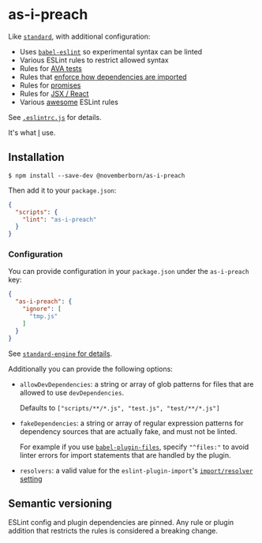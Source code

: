 # as-i-preach

Like [`standard`](https://github.com/feross/standard), with additional
configuration:

* Uses [`babel-eslint`](https://github.com/babel/babel-eslint) so experimental
  syntax can be linted
* Various ESLint rules to restrict allowed syntax
* Rules for [AVA
tests](https://github.com/sindresorhus/eslint-plugin-ava)
* Rules that [enforce how dependencies are
imported](https://github.com/benmosher/eslint-plugin-import)
* Rules for [promises](https://github.com/xjamundx/eslint-plugin-promise)
* Rules for [JSX / React](https://github.com/yannickcr/eslint-plugin-react)
* Various [awesome](https://github.com/sindresorhus/eslint-plugin-unicorn)
ESLint rules

See [`.eslintrc.js`](.eslintrc.js) for details.

It's what [I](https://novemberborn.net/) use.

## Installation

```console
$ npm install --save-dev @novemberborn/as-i-preach
```

Then add it to your `package.json`:

```json
{
  "scripts": {
    "lint": "as-i-preach"
  }
}
```

### Configuration

You can provide configuration in your `package.json` under the `as-i-preach`
key:

```json
{
  "as-i-preach": {
    "ignore": [
      "tmp.js"
    ]
  }
}
```

See [`standard-engine` for
details](https://github.com/Flet/standard-engine#ignoring-files).

Additionally you can provide the following options:

* `allowDevDependencies`: a string or array of glob patterns for files that are
allowed to use `devDependencies`.

  Defaults to `["scripts/**/*.js", "test.js", "test/**/*.js"]`

* `fakeDependencies`: a string or array of regular expression patterns for
dependency sources that are actually fake, and must not be linted.

  For example if you use [`babel-plugin-files`](https://github.com/novemberborn/babel-plugin-files),
  specify `"^files:"` to avoid linter errors for import statements that are
  handled by the plugin.

* `resolvers`: a valid value for the `eslint-plugin-import`'s [`import/resolver`
setting](https://github.com/benmosher/eslint-plugin-import#resolvers)

## Semantic versioning

ESLint config and plugin dependencies are pinned. Any rule or plugin addition
that restricts the rules is considered a breaking change.
